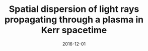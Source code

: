 ---
title: "Spatial dispersion of light rays propagating through a plasma in Kerr spacetime"
date: 2016-12-01
publishDate: 2016-12-01T00:00:00.000000Z
authors: ["T. Kimpson", "M. Spera", "M. Mapelli", "and B. Ziosi "]
publication_types: ["2"]
abstract: ""
featured: false
publication: "*MNRAS*"
doi: "10.1093/mnras/stw2085"
links:
  - icon_pack: 
    icon: 
    name: arxiv
    url: 'https://arxiv.org/abs/1608.05422'
---